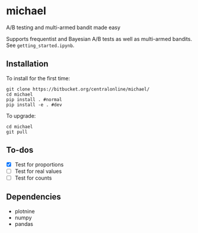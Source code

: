 # michael
A/B testing and multi-armed bandit made easy

Supports frequentist and Bayesian A/B tests as well as multi-armed bandits. See `getting_started.ipynb`.

## Installation

To install for the first time:

```
git clone https://bitbucket.org/centralonline/michael/
cd michael
pip install . #normal
pip install -e . #dev
```

To upgrade:
```
cd michael
git pull
```

## To-dos
* [x] Test for proportions
* [ ] Test for real values
* [ ] Test for counts

## Dependencies
* plotnine
* numpy
* pandas